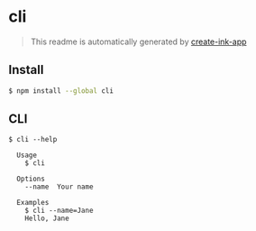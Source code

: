 # cli

> This readme is automatically generated by [create-ink-app](https://github.com/vadimdemedes/create-ink-app)


## Install

```bash
$ npm install --global cli
```


## CLI

```
$ cli --help

  Usage
    $ cli

  Options
    --name  Your name

  Examples
    $ cli --name=Jane
    Hello, Jane
```
